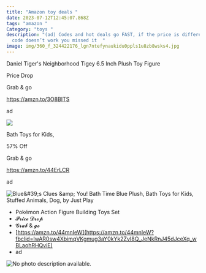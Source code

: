```yaml
---
title: "Amazon toy deals "
date: 2023-07-12T12:45:07.868Z
tags: "amazon "
Category: "toys "
description: "(ad) Codes and hot deals go FAST, if the price is different or
  code doesn’t work you missed it  "
image: img/360_f_324422176_lgn7ntefynaukidu0ppls1u8zb8wsks4.jpg
---
```

<!--StartFragment-->

Daniel Tiger's Neighborhood Tigey 6.5 Inch Plush Toy Figure

Price Drop

Grab & go

https://amzn.to/3O8BITS

ad

<!--EndFragment-->

![](https://m.media-amazon.com/images/I/81xMJ4kA-IL._AC_SL1500_.jpg)

<!--EndFragment-->

Bath Toys for Kids,

57% Off

Grab & go

https://amzn.to/44ErLCR

ad

<!--EndFragment-->

![Blue\&#39;s Clues \&amp; You! Bath Time Blue Plush, Bath Toys for Kids, Stuffed Animals, Dog, by Just Play](https://m.media-amazon.com/images/I/81d38ijOgDL.__AC_SX300_SY300_QL70_FMwebp_.jpg)

<!--EndFragment-->

* Pokémon Action Figure Building Toys Set
* 𝓟𝓻𝓲𝓬𝓮 𝓓𝓻𝓸𝓹
* 𝓖𝓻𝓪𝓫 & 𝓰𝓸
* [https://amzn.to/44mnIeW](https://amzn.to/44mnIeW?fbclid=IwAR0sw4XbimqVKgmug3aY0kYk2ZvI8Q_JeNkRnJ45dJceXq_wBLaohRHQviE)
* ad

<!--EndFragment-->

![No photo description available.](https://scontent.fccu31-1.fna.fbcdn.net/v/t39.30808-6/360090227_721064663364360_2392220318619062662_n.jpg?stp=dst-jpg_p526x296&_nc_cat=111&ccb=1-7&_nc_sid=5cd70e&_nc_ohc=eI7dzU4Zn-wAX9Lu4ba&_nc_ht=scontent.fccu31-1.fna&oh=00_AfC4IKfP7UVcuImyUPThjGcLTTRmX2R7lxlz9Yj93HwSKg&oe=64B35A99)

<!--EndFragment-->